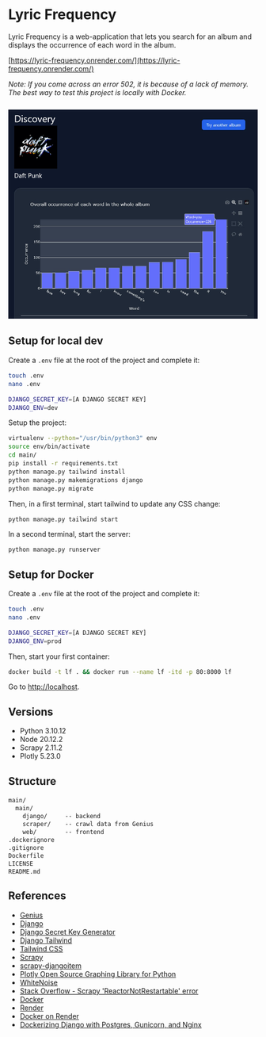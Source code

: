 

# Lyric Frequency

Lyric Frequency is a web-application that lets you search for an album and displays the occurrence of each word in the album.

[https://lyric-frequency.onrender.com/](https://lyric-frequency.onrender.com/)

*Note: If you come across an error 502, it is because of a lack of memory. The best way to test this project is locally with Docker.*

<p align="center" style="padding-top: 12px;">
  <img src="https://github.com/GregoryHue/lyric-frequency/blob/main/main/main/web/static_src/src/screenshot.jpg?raw=true" alt="Lyric Frequency Screenshot"/>
</p>

## Setup for local dev

Create a `.env` file at the root of the project and complete it:

```bash
touch .env
nano .env
```

```bash
DJANGO_SECRET_KEY=[A DJANGO SECRET KEY]
DJANGO_ENV=dev
```

Setup the project:

```bash
virtualenv --python="/usr/bin/python3" env 
source env/bin/activate
cd main/
pip install -r requirements.txt
python manage.py tailwind install
python manage.py makemigrations django
python manage.py migrate
```

Then, in a first terminal, start tailwind to update any CSS change:

```bash
python manage.py tailwind start
```

In a second terminal, start the server:

```bash
python manage.py runserver
```

## Setup for Docker

Create a `.env` file at the root of the project and complete it:

```bash
touch .env
nano .env
```

```bash
DJANGO_SECRET_KEY=[A DJANGO SECRET KEY]
DJANGO_ENV=prod
```

Then, start your first container:

```bash
docker build -t lf . && docker run --name lf -itd -p 80:8000 lf
```

Go to [http://localhost](http://localhost).

## Versions

- Python 3.10.12
- Node 20.12.2
- Scrapy 2.11.2
- Plotly 5.23.0

## Structure

```
main/
  main/
    django/     -- backend 
    scraper/    -- crawl data from Genius
    web/        -- frontend 
.dockerignore
.gitignore
Dockerfile
LICENSE
README.md
```

## References

- [Genius](https://genius.com/)
- [Django](https://www.djangoproject.com/)
- [Django Secret Key Generator](https://djecrety.ir/)
- [Django Tailwind](https://django-tailwind.readthedocs.io/en/latest/index.html)
- [Tailwind CSS](https://tailwindcss.com/)
- [Scrapy](https://scrapy.org/)
- [scrapy-djangoitem](https://pypi.org/project/scrapy-djangoitem/)
- [Plotly Open Source Graphing Library for Python](https://plotly.com/python/)
- [WhiteNoise](https://whitenoise.readthedocs.io/en/latest/)
- [Stack Overflow - Scrapy 'ReactorNotRestartable' error](https://stackoverflow.com/questions/45137458/scrapy-twisted-internet-error-reactornotrestartable-error-after-first-run)
- [Docker](https://www.docker.com/)
- [Render](https://render.com/)
- [Docker on Render](https://docs.render.com/docker)
- [Dockerizing Django with Postgres, Gunicorn, and Nginx](https://testdriven.io/blog/dockerizing-django-with-postgres-gunicorn-and-nginx/)